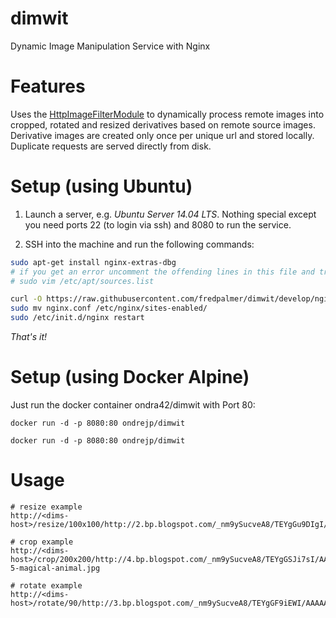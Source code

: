 dimwit
======

Dynamic Image Manipulation Service with Nginx


Features
=========
Uses the [HttpImageFilterModule](http://nginx.org/en/docs/http/ngx_http_image_filter_module.html) to dynamically process remote images into cropped, rotated and resized derivatives based on remote source images.
Derivative images are created only once per unique url and stored locally.  Duplicate requests are served directly from disk.


Setup (using Ubuntu)
=======
1.  Launch a server, e.g. *Ubuntu Server 14.04 LTS*.  Nothing special except you need ports 22 (to login via ssh) and 8080 to run the service.

2. SSH into the machine and run the following commands:

``` bash
sudo apt-get install nginx-extras-dbg
# if you get an error uncomment the offending lines in this file and try to reinstall nginx again
# sudo vim /etc/apt/sources.list

curl -O https://raw.githubusercontent.com/fredpalmer/dimwit/develop/nginx.conf
sudo mv nginx.conf /etc/nginx/sites-enabled/
sudo /etc/init.d/nginx restart
```
*That's it!*


Setup (using Docker Alpine)
=====

Just run the docker container ondra42/dimwit with Port 80:
```
docker run -d -p 8080:80 ondrejp/dimwit
```

```
docker run -d -p 8080:80 ondrejp/dimwit
```

Usage
=======
```
# resize example
http://<dims-host>/resize/100x100/http://2.bp.blogspot.com/_nm9ySucveA8/TEYgGu9DIgI/AAAAAAAAAO4/XI1q38FFlxw/s1600/unicorns2q.jpg

# crop example
http://<dims-host>/crop/200x200/http://4.bp.blogspot.com/_nm9ySucveA8/TEYgGSJi7sI/AAAAAAAAAOw/XK4VjrHPybw/s1600/unicorns-5-magical-animal.jpg

# rotate example
http://<dims-host>/rotate/90/http://3.bp.blogspot.com/_nm9ySucveA8/TEYgGF9iEWI/AAAAAAAAAOo/uC62nczWcEk/s1600/unicorn1.jpg

